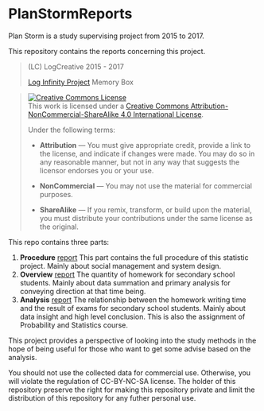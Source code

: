 # PlanStormReports

Plan Storm is a study supervising project from 2015 to 2017.

This repository contains the reports concerning this project.

> (LC) LogCreative 2015 - 2017
> 
> [Log Infinity Project](https://github.com/LogCreative/LogInfinity) Memory Box

> <a rel="license" href="http://creativecommons.org/licenses/by-nc-sa/4.0/"><img alt="Creative Commons License" style="border-width:0" src="https://i.creativecommons.org/l/by-nc-sa/4.0/88x31.png" /></a><br />This work is licensed under a <a rel="license" href="http://creativecommons.org/licenses/by-nc-sa/4.0/">Creative Commons Attribution-NonCommercial-ShareAlike 4.0 International License</a>.
>
> Under the following terms:
> - **Attribution** — You must give appropriate credit, provide a link to the license, and indicate if changes were made. You may do so in any reasonable manner, but not in any way that suggests the licensor endorses you or your use.
>
>- **NonCommercial** — You may not use the material for commercial purposes.
>
>- **ShareAlike** — If you remix, transform, or build upon the material, you must distribute your contributions under the same license as the original.

This repo contains three parts:
1. **Procedure** [report](https://github.com/LogCreative/PlanStormReports/blob/master/01%20Procedure/%E6%9A%B4%E9%A3%8E%E8%AE%A1%E5%88%92%E6%8A%80%E6%9C%AF%E6%80%A7%E6%8A%A5%E5%91%8A.pdf) This part contains the full procedure of this statistic project. Mainly about social management and system design.
2. **Overview** [report](https://github.com/LogCreative/PlanStormReports/blob/master/02%20Overview/Overview.pdf) The quantity of homework for secondary school students. Mainly about data summation and primary analysis for conveying direction at that time being.
3. **Analysis** [report](https://github.com/LogCreative/PlanStormReports/blob/master/03%20Analysis/PSPaper.pdf) The relationship between the homework writing time and the result of exams for secondary school students. Mainly about data insight and high level conclusion. This is also the assignment of Probability and Statistics course.

This project provides a perspective of looking into the study methods in the hope of being useful for those who want to get some advise based on the analysis.

You should not use the collected data for commercial use. Otherwise, you will violate the regulation of CC-BY-NC-SA license. The holder of this repository preserve the right for making this repository private and limit the distribution of this repository for any futher personal use.